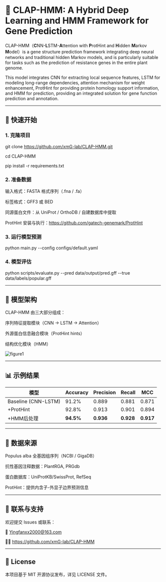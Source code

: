 # 🌱 CLAP-HMM: A Hybrid Deep Learning and HMM Framework for Gene Prediction

CLAP-HMM（**C**NN-**L**STM-**A**ttention with **P**rotHint and **H**idden **M**arkov **M**odel）is a gene structure prediction framework integrating deep neural networks and traditional hidden Markov models, and is particularly suitable for tasks such as the prediction of resistance genes in the entire plant genome.

This model integrates CNN for extracting local sequence features, LSTM for modeling long-range dependencies, attention mechanism for weight enhancement, ProtHint for providing protein homology support information, and HMM for prediction, providing an integrated solution for gene function prediction and annotation.

---

## 🚀 快速开始
### 1. 克隆项目
git clone https://github.com/xmG-lab/CLAP-HMM.git

cd CLAP-HMM

pip install -r requirements.txt

### 2. 准备数据
输入格式：FASTA 格式序列（.fna / .fa）

标签格式：GFF3 或 BED

同源蛋白文件：从 UniProt / OrthoDB / 自建数据库中提取

ProtHint 安装与执行：https://github.com/gatech-genemark/ProtHint

### 3. 运行模型预测
python main.py --config configs/default.yaml

### 4. 模型评估
python scripts/evaluate.py --pred data/output/pred.gff --true data/labels/popular.gff

---

## 🧠 模型架构
CLAP-HMM 由三大部分组成：

序列特征提取模块（CNN → LSTM → Attention）

外源蛋白信息融合模块（ProtHint hints）

结构优化模块（HMM）

![figure1](https://github.com/user-attachments/assets/ad16263c-d7e6-4eae-8b85-4dcaffc95577)

---

## 📊 示例结果
| 模型                  | Accuracy  | Precision | Recall    | MCC       |
| ------------------- | --------- | --------- | --------- | --------- |
| Baseline (CNN-LSTM) | 91.2%     | 0.889     | 0.881     | 0.871     |
| +ProtHint           | 92.8%     | 0.913     | 0.901     | 0.894     |
| +HMM后处理             | **94.5%** | **0.936** | **0.928** | **0.917** |

---

## 🧬 数据来源
Populus alba 全基因组序列（NCBI / GigaDB）

抗性基因注释数据：PlantRGA, PRGdb

蛋白数据库：UniProtKB/SwissProt, RefSeq

ProtHint：提供内含子-外显子边界预测信息

---

## 💬 联系与支持
欢迎提交 Issues 或联系：

📧 Yingfanxx2000@163.com

🧑‍💻 https://github.com/xmG-lab/CLAP-HMM

---

## 📄 License
本项目基于 MIT 开源协议发布，详见 LICENSE 文件。

